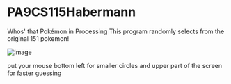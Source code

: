 # PA9CS115Habermann
Whos' that Pokémon in Processing
This program randomly selects from the original 151 pokemon!

![image](https://github.com/MJHabermann/PA9CS115Habermann/assets/112015915/48099d6f-7b17-4db4-a69d-1e23b00bda23)

put your mouse bottom left for smaller circles and upper part of the screen for faster guessing
